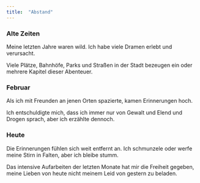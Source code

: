 ```yaml
---
title:  "Abstand"
---
```


### Alte Zeiten

Meine letzten Jahre waren wild. Ich habe viele Dramen erlebt und verursacht.

Viele Plätze, Bahnhöfe, Parks und Straßen in der Stadt bezeugen ein oder mehrere Kapitel dieser Abenteuer. 

### Februar

Als ich mit Freunden an jenen Orten spazierte, kamen Erinnerungen hoch.

Ich entschuldigte mich, dass ich immer nur von Gewalt und Elend und Drogen sprach, aber ich erzählte dennoch.

### Heute

Die Erinnerungen fühlen sich weit entfernt an. Ich schmunzele oder werfe meine Stirn in Falten, aber ich bleibe stumm.

Das intensive Aufarbeiten der letzten Monate hat mir die Freiheit gegeben, meine Lieben von heute nicht meinem Leid von gestern zu beladen.
